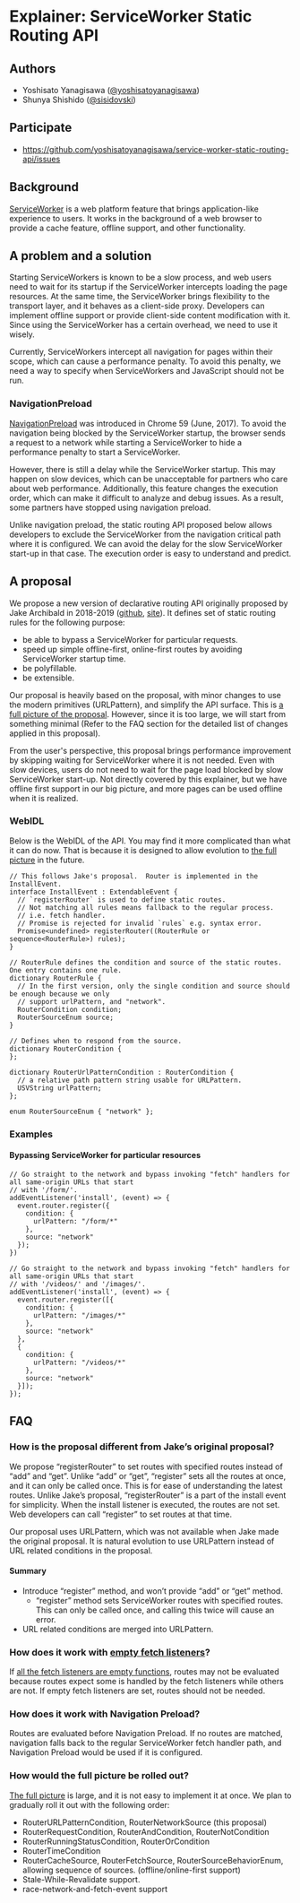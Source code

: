 # Explainer: ServiceWorker Static Routing API

## Authors

*   Yoshisato Yanagisawa ([@yoshisatoyanagisawa](https://github.com/yoshisatoyanagisawa))
*   Shunya Shishido ([@sisidovski](https://github.com/sisidovski))

## Participate

* https://github.com/yoshisatoyanagisawa/service-worker-static-routing-api/issues

## Background

[ServiceWorker](https://www.w3.org/TR/service-workers/) is a web platform feature that brings application-like experience to users.
It works in the background of a web browser to provide a cache feature, offline support, and other functionality.

## A problem and a solution

Starting ServiceWorkers is known to be a slow process, and web users need to wait for its startup if the ServiceWorker intercepts
loading the page resources.  At the same time, the ServiceWorker brings flexibility to the transport layer, and it behaves as
a client-side proxy.  Developers can implement offline support or provide client-side content modification with it.
Since using the ServiceWorker has a certain overhead, we need to use it wisely.

Currently, ServiceWorkers intercept all navigation for pages within their scope, which can cause a performance penalty.
To avoid this penalty, we need a way to specify when ServiceWorkers and JavaScript should not be run.

### NavigationPreload

[NavigationPreload](https://developer.mozilla.org/en-US/docs/Web/API/NavigationPreloadManager) was introduced in Chrome 59 
(June, 2017).  To avoid the navigation being blocked by the ServiceWorker startup, the browser sends a request to a network while
starting a ServiceWorker to hide a performance penalty to start a ServiceWorker.

However, there is still a delay while the ServiceWorker startup.  This may happen on slow devices, which can be unacceptable for
partners who care about web performance.  Additionally, this feature changes the execution order, which can make it difficult
to analyze and debug issues.  As a result, some partners have stopped using navigation preload.

Unlike navigation preload, the static routing API proposed below allows developers to exclude the ServiceWorker from the navigation
critical path where it is configured.  We can avoid the delay for the slow ServiceWorker start-up in that case.  The execution
order is easy to understand and predict.

## A proposal

We propose a new version of declarative routing API originally proposed by Jake Archibald in 2018-2019
([github](https://github.com/w3c/ServiceWorker/issues/1373),
[site](https://jakearchibald.com/2019/service-worker-declarative-router/)).
It defines set of static routing rules for the following purpose:

*   be able to bypass a ServiceWorker for particular requests.
*   speed up simple offline-first, online-first routes by avoiding ServiceWorker startup time.
*   be polyfillable.
*   be extensible.

Our proposal is heavily based on the proposal, with minor changes to use the modern primitives (URLPattern),
and simplify the API surface.  This is [a full picture of the proposal](final-form.md).  However, since it is too large,
we will start from something minimal (Refer to the FAQ section for the detailed list of changes applied in this proposal).

From the user's perspective, this proposal brings performance improvement by skipping waiting for ServiceWorker where it is
not needed.  Even with slow devices, users do not need to wait for the page load blocked by slow ServiceWorker start-up.
Not directly covered by this explainer, but we have offline first support in our big picture, and more pages can be used
offline when it is realized.

### WebIDL

Below is the WebIDL of the API.  You may find it more complicated than what it can do now.  That is because it is designed to
allow evolution to [the full picture](final-form.md) in the future.

```
// This follows Jake's proposal.  Router is implemented in the InstallEvent.
interface InstallEvent : ExtendableEvent {
  // `registerRouter` is used to define static routes.
  // Not matching all rules means fallback to the regular process.
  // i.e. fetch handler.
  // Promise is rejected for invalid `rules` e.g. syntax error.
  Promise<undefined> registerRouter((RouterRule or sequence<RouterRule>) rules);
}

// RouterRule defines the condition and source of the static routes.  One entry contains one rule.
dictionary RouterRule {
  // In the first version, only the single condition and source should be enough because we only
  // support urlPattern, and "network".
  RouterCondition condition;
  RouterSourceEnum source;
}

// Defines when to respond from the source.
dictionary RouterCondition {
};

dictionary RouterUrlPatternCondition : RouterCondition {
  // a relative path pattern string usable for URLPattern.
  USVString urlPattern;
};

enum RouterSourceEnum { "network" };
```

### Examples

#### Bypassing ServiceWorker for particular resources

```
// Go straight to the network and bypass invoking "fetch" handlers for all same-origin URLs that start
// with '/form/'.
addEventListener('install', (event) => {
  event.router.register({
    condition: {
      urlPattern: "/form/*"
    },
    source: "network"
  });
})

// Go straight to the network and bypass invoking "fetch" handlers for all same-origin URLs that start
// with '/videos/' and '/images/'.
addEventListener('install', (event) => {
  event.router.register([{
    condition: {
      urlPattern: "/images/*"
    },
    source: "network"
  },
  {
    condition: {
      urlPattern: "/videos/*"
    },
    source: "network"
  }]);
});
```

## FAQ

### How is the proposal different from Jake’s original proposal?

We propose “registerRouter” to set routes with specified routes instead of “add” and “get”.  Unlike “add” or “get”,
“register” sets all the routes at once, and it can only be called once.  This is for ease of understanding the latest routes.
Unlike Jake’s proposal, “registerRouter” is a part of the install event for simplicity.  When the install listener is executed,
the routes are not set.  Web developers can call “register” to set routes at that time.

Our proposal uses URLPattern, which was not available when Jake made the original proposal.  It is natural evolution to use
URLPattern instead of URL related conditions in the proposal.

#### Summary

*   Introduce “register” method, and won’t provide “add” or “get” method.
    *   “register” method sets ServiceWorker routes with specified routes.
        This can only be called once, and calling this twice will cause an error.
*   URL related conditions are merged into URLPattern.

### How does it work with [empty fetch listeners](https://github.com/yoshisatoyanagisawa/service-worker-skip-no-op-fetch-handler)?

If [all the fetch listeners are empty functions](https://w3c.github.io/ServiceWorker/#all-fetch-listeners-are-empty-algorithm),
routes may not be evaluated because routes expect some is handled by the fetch listeners while others are not.
If empty fetch listeners are set, routes should not be needed.

### How does it work with Navigation Preload?

Routes are evaluated before Navigation Preload.  If no routes are matched, navigation falls back to the regular ServiceWorker
fetch handler path, and Navigation Preload would be used if it is configured.

### How would the full picture be rolled out?

[The full picture](final-form.md) is large, and it is not easy to implement it at once.  We plan to gradually roll it out with
the following order:

*   RouterURLPatternCondition, RouterNetworkSource (this proposal)
*   RouterRequestCondition, RouterAndCondition, RouterNotCondition
*   RouterRunningStatusCondition, RouterOrCondition
*   RouterTimeCondition
*   RouterCacheSource, RouterFetchSource, RouterSourceBehaviorEnum, allowing sequence of sources. (offline/online-first support)
*   Stale-While-Revalidate support.
*   race-network-and-fetch-event support
